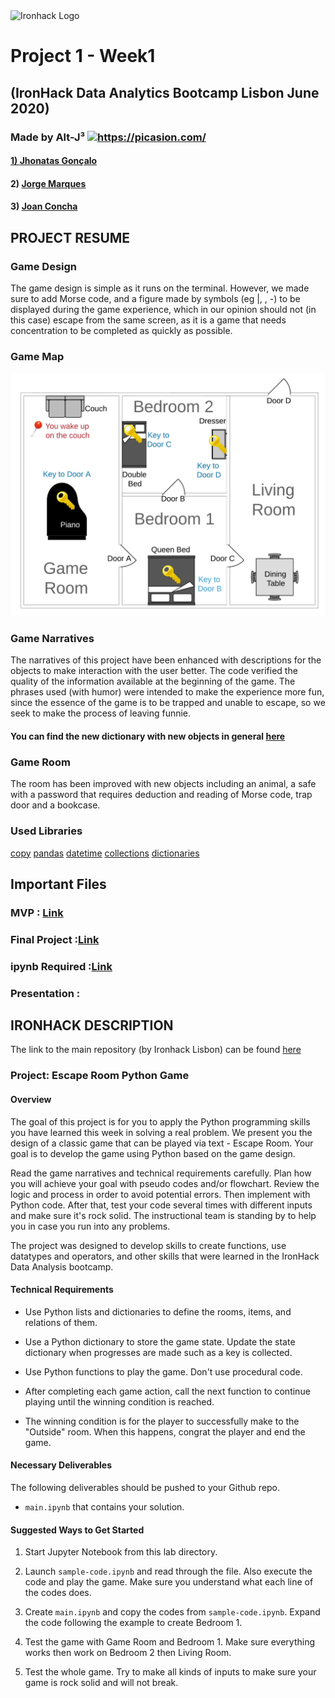 <img src="https://bit.ly/2VnXWr2" alt="Ironhack Logo" width="100"/>

# Project 1 - Week1 
## (IronHack Data Analytics Bootcamp Lisbon June 2020)

### Made by  Alt-J³ <a href="https://picasion.com/"><img src="https://i.picasion.com/pic90/8007a9e6a6b5d89663d3648244827b53.gif" width="100" height="100" border="0" alt="https://picasion.com/" /></a><br /><a href="https://picasion.com/">
  
#### 1) [Jhonatas Gonçalo](https://github.com/jgoncsilva)
#### 2) [Jorge Marques](https://github.com/JMark1991)
#### 3) [Joan Concha](https://github.com/JoanRBC)

## PROJECT RESUME 

### Game Design
The game design is simple as it runs on the terminal. However, we made sure to add Morse code, and a figure made by symbols (eg |, \, -) to be displayed during the game experience, which in our opinion should not (in this case) escape from the same screen, as it is a game that needs concentration to be completed as quickly as possible.

### Game Map
![find the map here](https://github.com/jgoncsilva/Project1_IronHack_Week1/blob/master/Tests_Changes_Version/escape-room-plan%20(1).jpg)

### Game Narratives
  The narratives of this project have been enhanced with descriptions for the objects to make interaction with the user better.
  The code verified the quality of the information available at the beginning of the game.
  The phrases used (with humor) were intended to make the experience more fun, since the essence of the game is to be trapped and unable to escape, so we seek to make the process of leaving funnie.
  #### You can find the new dictionary with new objects in general [here](https://github.com/jgoncsilva/Project1_IronHack_Week1/blob/master/Final-Project/dictionaries.py)
  
### Game Room
  The room has been improved with new objects including an animal, a safe with a password that requires deduction and reading of Morse code, trap door and a bookcase.
  
### Used Libraries 
[copy](https://docs.python.org/2/library/copy.html)
[pandas](https://pandas.pydata.org/docs/)
[datetime](https://docs.python.org/3/library/datetime.html) 
[collections](https://docs.python.org/2/library/collections.html) 
[dictionaries](https://pypi.org/project/dictionaries/) 

## Important Files
### MVP : [Link](https://github.com/jgoncsilva/Project1_IronHack_Week1/blob/master/Final-Project/main-code(mvp).py)
### Final Project :[Link](https://github.com/jgoncsilva/Project1_IronHack_Week1/blob/master/Final-Project/main-code.py)
### ipynb Required :[Link](https://github.com/jgoncsilva/Project1_IronHack_Week1/blob/master/Final-Project/main.ipynb)
### Presentation : 
  
## IRONHACK DESCRIPTION 
  The link to the main repository (by Ironhack Lisbon) can be found [here](https://github.com/ta-data-lis/python-project)
  
### Project: Escape Room Python Game
#### Overview
The goal of this project is for you to apply the Python programming skills you have learned this week in solving a real problem. We present you the design of a classic game that can be played via text - Escape Room. Your goal is to develop the game using Python based on the game design.

Read the game narratives and technical requirements carefully. Plan how you will achieve your goal with pseudo codes and/or flowchart. Review the logic and process in order to avoid potential errors. Then implement with Python code. After that, test your code several times with different inputs and make sure it's rock solid. The instructional team is standing by to help you in case you run into any problems.

The project was designed to develop skills to create functions, use datatypes and operators, and other skills that were learned in the IronHack Data Analysis bootcamp.

####  Technical Requirements

* Use Python lists and dictionaries to define the rooms, items, and relations of them.

* Use a Python dictionary to store the game state. Update the state dictionary when progresses are made such as a key is collected.

* Use Python functions to play the game. Don't use procedural code.

* After completing each game action, call the next function to continue playing until the winning condition is reached.

* The winning condition is for the player to successfully make to the "Outside" room. When this happens, congrat the player and end the game.

#### Necessary Deliverables

The following deliverables should be pushed to your Github repo.

* `main.ipynb` that contains your solution.

#### Suggested Ways to Get Started

1. Start Jupyter Notebook from this lab directory.

1. Launch `sample-code.ipynb` and read through the file. Also execute the code and play the game. Make sure you understand what each line of the codes does.

1. Create `main.ipynb` and copy the codes from `sample-code.ipynb`. Expand the code following the example to create Bedroom 1.

1. Test the game with Game Room and Bedroom 1. Make sure everything works then work on Bedroom 2 then Living Room.

1. Test the whole game. Try to make all kinds of inputs to make sure your game is rock solid and will not break.


